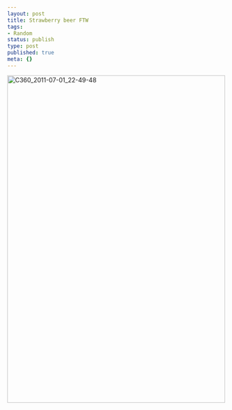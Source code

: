 ```yaml
---
layout: post
title: Strawberry beer FTW
tags:
- Random
status: publish
type: post
published: true
meta: {}
---
```

<div class='posterous_autopost'><div class='p_embed p_image_embed'> <a href="http://posterous.com/getfile/files.posterous.com/fzero/t6Rk4v6zGt83QR2vBkwHnnDqDdko2v4mp4gNB4wNsLmQxZTTC6LdIb2NsmcE/C360_2011-07-01_22-49-48.jpg.scaled.1000.jpg"><img alt="C360_2011-07-01_22-49-48" height="750" src="http://posterous.com/getfile/files.posterous.com/fzero/pBAFOmqwKGKUi5wd4i1J0l8gjQAbRUJZ4hVwOM6sjSBoGtMQ3BIBSmfbR8QB/C360_2011-07-01_22-49-48.jpg.scaled.500.jpg" width="500" /></a> </div> </div>
